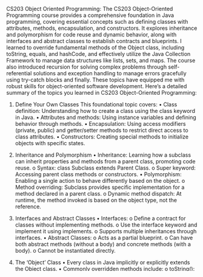CS203 Object Oriented Programming: 
The CS203 Object-Oriented Programming course provides a comprehensive foundation in Java programming, covering essential concepts such as defining classes with attributes, methods, encapsulation, and constructors. It explores inheritance and polymorphism for code reuse and dynamic behavior, along with interfaces and abstract classes to establish contracts and blueprints. I learned to override fundamental methods of the Object class, including toString, equals, and hashCode, and effectively utilize the Java Collection Framework to manage data structures like lists, sets, and maps. The course also introduced recursion for solving complex problems through self-referential solutions and exception handling to manage errors gracefully using try-catch blocks and finally. These topics have equipped me with robust skills for object-oriented software development.
Here’s a detailed summary of the topics you learned in CS203 Object-Oriented Programming:
1. Define Your Own Classes
This foundational topic covers:
•	Class definition: Understanding how to create a class using the class keyword in Java.
•	Attributes and methods: Using instance variables and defining behavior through methods.
•	Encapsulation: Using access modifiers (private, public) and getter/setter methods to restrict direct access to class attributes.
•	Constructors: Creating special methods to initialize objects with specific states.

2. Inheritance and Polymorphism
•	Inheritance: Learning how a subclass can inherit properties and methods from a parent class, promoting code reuse.
o	Syntax: class Subclass extends Parent Class.
o	Super keyword: Accessing parent class methods or constructors.
•	Polymorphism: Enabling a single action to behave differently based on the object.
o	Method overriding: Subclass provides specific implementation for a method declared in a parent class.
o	Dynamic method dispatch: At runtime, the method invoked is based on the object type, not the reference.

3. Interfaces and Abstract Classes
•	Interfaces:
o	Define a contract for classes without implementing methods.
o	Use the interface keyword and implement it using implements.
o	Supports multiple inheritances through interfaces.
•	Abstract Classes:
o	Acts as a partial blueprint.
o	Can have both abstract methods (without a body) and concrete methods (with a body).
o	Cannot be instantiated directly.

4. The ‘Object’ Class
•	Every class in Java implicitly or explicitly extends the Object class.
•	Commonly overridden methods include:
o	toString(): Customizing object-to-string conversion.
o	equals(): Comparing object contents for equality.
o	hashCode(): Generating hash values for objects.

5. Java Collection Framework
•	Collections: Framework for storing and manipulating groups of objects.
•	Core interfaces:
o	List: Ordered collections (e.g., ArrayList, LinkedList).
o	Set: Unique elements (e.g., HashSet, TreeSet).
o	Map: Key-value pairs (e.g., HashMap, TreeMap).
•	Features:
o	Sorting and searching utilities (Collections.sort, binary search).
o	Iterators for traversing collections.

6. Recursion
•	Solving problems where a function calls itself with smaller subproblems.
•	Key components:
o	Base case: The condition for stopping recursion.
o	Recursive case: Defines how the problem is reduced.
•	Common applications:
o	Factorial, Fibonacci series, Tower of Hanoi, and binary tree traversal.

7. Exception Handling
•	Purpose: Managing errors gracefully to avoid program crashes.
•	Mechanism:
o	Try-catch: Encapsulating risky code in a try block and catching exceptions in a catch block.
o	Throw: Explicitly throwing an exception.
o	Finally: Code that always executes regardless of an exception.
•	Types of exceptions:
o	Checked exceptions: Caught or declared (e.g., IOException).
o	Unchecked exceptions: Runtime errors (e.g., ArithmeticException).
